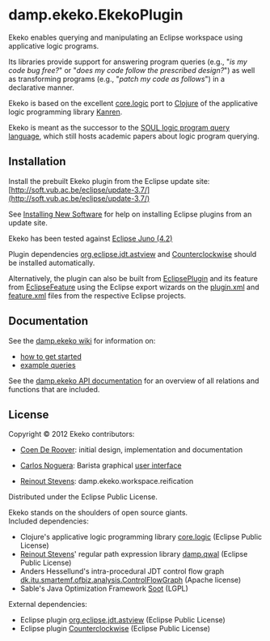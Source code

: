 # damp.ekeko.EkekoPlugin

Ekeko enables querying and manipulating an Eclipse workspace using applicative logic programs.

Its libraries provide support for answering program queries (e.g., "*is my code bug free?*" or "*does my code follow the prescribed design?*") as well as transforming programs (e.g., "*patch my code as follows*") in a declarative manner.

Ekeko is based on the excellent [core.logic](https://github.com/clojure/core.logic) port to [Clojure](http://clojure.org/) of the applicative logic programming library [Kanren](http://kanren.sourceforge.net/).

Ekeko is meant as the successor to the [SOUL logic program query language](http://soft.vub.ac.be/SOUL/), which still hosts academic papers about logic program querying.


## Installation

Install the prebuilt Ekeko plugin from the Eclipse update site: 
[http://soft.vub.ac.be/eclipse/update-3.7/](http://soft.vub.ac.be/eclipse/update-3.7/) 

See [Installing New Software](http://help.eclipse.org/juno/topic/org.eclipse.platform.doc.user/tasks/tasks-124.htm) for help on installing Eclipse plugins from an update site. 

Ekeko has been tested against [Eclipse Juno (4.2)](http://www.eclipse.org)

Plugin dependencies [org.eclipse.jdt.astview](http://www.eclipse.org/jdt/ui/astview/index.php) and [Counterclockwise](http://code.google.com/p/counterclockwise/) should be installed automatically.

Alternatively, the plugin can also be built from [EclipsePlugin](https://github.com/cderoove/damp.ekeko/tree/master/EkekoPlugin) and its feature from [EclipseFeature](https://github.com/cderoove/damp.ekeko/tree/master/EkekoFeature) using the Eclipse export wizards on the [plugin.xml](https://github.com/cderoove/damp.ekeko/blob/master/EkekoPlugin/plugin.xml) and [feature.xml](https://github.com/cderoove/damp.ekeko/blob/master/EkekoFeature/feature.xml) files from the respective Eclipse projects. 

## Documentation

See the [damp.ekeko wiki](https://github.com/cderoove/damp.ekeko/wiki) for information on:  

* [how to get started](https://github.com/cderoove/damp.ekeko/wiki/Getting-Started-with-Ekeko)
* [example queries](https://github.com/cderoove/damp.ekeko/wiki/Example-Ekeko-Queries)

See the [damp.ekeko API documentation](http://cderoove.github.com/damp.ekeko/) for an overview of all relations and functions that are included.

## License  

Copyright © 2012 Ekeko contributors: 

* [Coen De Roover](http://soft.vub.ac.be/~cderoove/): initial design, implementation and documentation
 
* [Carlos Noguera](http://soft.vub.ac.be/soft/members/carlosnoguera): Barista graphical [user interface](http://soft.vub.ac.be/SOUL/home/querying-from-eclipse/running-and-inspecting-a-query/)

* [Reinout Stevens](http://soft.vub.ac.be/soft/members/reinoutstevens): damp.ekeko.workspace.reification 

Distributed under the Eclipse Public License.

Ekeko stands on the shoulders of open source giants.    
Included dependencies:

* Clojure's applicative logic programming library [core.logic](https://github.com/clojure/core.logic/) (Eclipse Public License)
* [Reinout Stevens](http://soft.vub.ac.be/soft/members/reinoutstevens)' regular path expression library [damp.qwal](https://github.com/ReinoutStevens/damp.qwal 
) (Eclipse Public License)
* Anders Hessellund's intra-procedural JDT control flow graph [dk.itu.smartemf.ofbiz.analysis.ControlFlowGraph](http://www.itu.dk/people/hessellund/smartemf/index.php
) (Apache license)
* Sable's Java Optimization Framework [Soot](http://www.sable.mcgill.ca/soot/
) (LGPL)

External dependencies:

* Eclipse plugin [org.eclipse.jdt.astview](http://www.eclipse.org/jdt/ui/astview/index.php) (Eclipse Public License)
* Eclipse plugin [Counterclockwise](http://code.google.com/p/counterclockwise/
) (Eclipse Public License) 